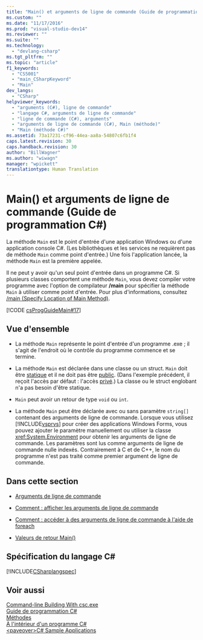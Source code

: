 ```yaml
---
title: "Main() et arguments de ligne de commande (Guide de programmation&#160;C#) | Microsoft Docs"
ms.custom: ""
ms.date: "11/17/2016"
ms.prod: "visual-studio-dev14"
ms.reviewer: ""
ms.suite: ""
ms.technology: 
  - "devlang-csharp"
ms.tgt_pltfrm: ""
ms.topic: "article"
f1_keywords: 
  - "CS5001"
  - "main_CSharpKeyword"
  - "Main"
dev_langs: 
  - "CSharp"
helpviewer_keywords: 
  - "arguments (C#), ligne de commande"
  - "langage C#, arguments de ligne de commande"
  - "ligne de commande (C#), arguments"
  - "arguments de ligne de commande (C#), Main (méthode)"
  - "Main (méthode C#)"
ms.assetid: 73a17231-cf96-44ea-aa8a-54807c6fb1f4
caps.latest.revision: 30
caps.handback.revision: 30
author: "BillWagner"
ms.author: "wiwagn"
manager: "wpickett"
translationtype: Human Translation
---
```

# Main() et arguments de ligne de commande (Guide de programmation&#160;C#)
La méthode `Main` est le point d'entrée d'une application Windows ou d'une application console C\#.  \(Les bibliothèques et les services ne requièrent pas de méthode `Main` comme point d'entrée.\)  Une fois l'application lancée, la méthode `Main` est la première appelée.  
  
 Il ne peut y avoir qu'un seul point d'entrée dans un programme C\#.  Si plusieurs classes comportent une méthode `Main`, vous devez compiler votre programme avec l'option de compilateur **\/main** pour spécifier la méthode `Main` à utiliser comme point d'entrée.  Pour plus d'informations, consultez [\/main \(Specify Location of Main Method\)](../../../csharp/language-reference/compiler-options/main-compiler-option.md).  
  
 [!CODE [csProgGuideMain#17](../CodeSnippet/VS_Snippets_VBCSharp/csProgGuideMain#17)]  
  
## Vue d'ensemble  
  
-   La méthode `Main` représente le point d'entrée d'un programme .exe ; il s'agit de l'endroit où le contrôle du programme commence et se termine.  
  
-   La méthode `Main` est déclarée dans une classe ou un struct.  `Main` doit être [statique](../../../csharp/language-reference/keywords/static.md) et il ne doit pas être [public](../../../csharp/language-reference/keywords/public.md).  \(Dans l'exemple précédent, il reçoit l'accès par défaut : l'accès [privé](../../../csharp/language-reference/keywords/private.md).\) La classe ou le struct englobant n'a pas besoin d'être statique.  
  
-   `Main` peut avoir un retour de type `void` ou `int`.  
  
-   La méthode `Main` peut être déclarée avec ou sans paramètre `string[]` contenant des arguments de ligne de commande.  Lorsque vous utilisez [!INCLUDE[vsprvs](../../../csharp/includes/vsprvs_md.md)] pour créer des applications Windows Forms, vous pouvez ajouter le paramètre manuellement ou utiliser la classe <xref:System.Environment> pour obtenir les arguments de ligne de commande.  Les paramètres sont lus comme arguments de ligne de commande nulle indexés. Contrairement à C et de C\+\+, le nom du programme n'est pas traité comme premier argument de ligne de commande.  
  
## Dans cette section  
  
-   [Arguments de ligne de commande](../../../csharp/programming-guide/main-and-command-args/command-line-arguments.md)  
  
-   [Comment : afficher les arguments de ligne de commande](../../../csharp/programming-guide/main-and-command-args/how-to-display-command-line-arguments.md)  
  
-   [Comment : accéder à des arguments de ligne de commande à l'aide de foreach](../../../csharp/programming-guide/main-and-command-args/how-to-access-command-line-arguments-using-foreach.md)  
  
-   [Valeurs de retour Main\(\)](../../../csharp/programming-guide/main-and-command-args/main-return-values.md)  
  
## Spécification du langage C\#  
 [!INCLUDE[CSharplangspec](../../../csharp/language-reference/keywords/includes/csharplangspec_md.md)]  
  
## Voir aussi  
 [Command\-line Building With csc.exe](../../../csharp/language-reference/compiler-options/command-line-building-with-csc-exe.md)   
 [Guide de programmation C\#](../../../csharp/programming-guide/index.md)   
 [Méthodes](../../../csharp/programming-guide/classes-and-structs/methods.md)   
 [À l'intérieur d'un programme C\#](../../../csharp/programming-guide/inside-a-program/index.md)   
 [\<paveover\>C\# Sample Applications](http://msdn.microsoft.com/fr-fr/9a9d7aaa-51d3-4224-b564-95409b0f3e15)